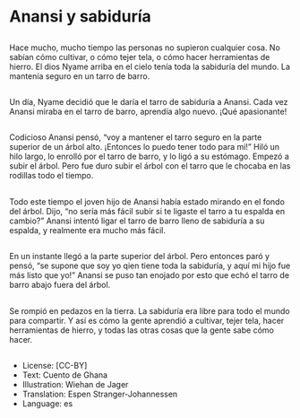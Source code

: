 # Anansi y sabiduría

##
Hace mucho, mucho tiempo las personas no supieron cualquier cosa. No sabían cómo cultivar, o cómo tejer tela, o cómo hacer herramientas de hierro. El dios Nyame arriba en el cielo tenía toda la sabiduría del mundo. La mantenía seguro en un tarro de barro.

##
Un día, Nyame decidió que le daría el tarro de sabiduría a Anansi. Cada vez Anansi miraba en el tarro de barro, aprendía algo nuevo. ¡Qué apasionante!

##
Codicioso Anansi pensó, “voy a mantener el tarro seguro en la parte superior de un árbol alto. ¡Entonces lo puedo tener todo para mi!”  Hiló un hilo largo, lo enrolló por el tarro de barro, y lo ligó a su estómago. Empezó a subir el árbol. Pero fue duro subir el árbol con el tarro que le chocaba en las rodillas todo el tiempo.

##
Todo este tiempo el joven hijo de Anansi había estado mirando en el fondo del árbol. Dijo, “no sería más fácil subir si te ligaste el tarro a tu espalda en cambio?” Anansi intentó ligar el tarro de barro lleno de sabiduría a su espalda, y realmente era mucho más fácil.

##
En un instante llegó a la parte superior del árbol. Pero entonces  paró y pensó, “se supone que soy yo qien tiene toda la sabiduría, y aquí mi hijo fue más listo que yo!” Anansi se puso tan enojado por esto que echó el tarro de barro abajo fuera del árbol.

##
Se rompió en pedazos en la tierra. La sabiduría era libre para todo el mundo para compartir. Y así es cómo la gente aprendió a cultivar, tejer tela, hacer herramientas de hierro, y todas las otras cosas que la gente sabe cómo hacer.

##
* License: [CC-BY]
* Text: Cuento de Ghana
* Illustration: Wiehan de Jager
* Translation: Espen Stranger-Johannessen
* Language: es
